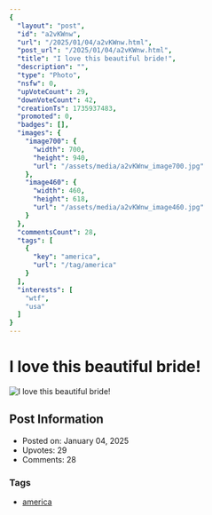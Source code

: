 ```yaml
---
{
  "layout": "post",
  "id": "a2vKWnw",
  "url": "/2025/01/04/a2vKWnw.html",
  "post_url": "/2025/01/04/a2vKWnw.html",
  "title": "I love this beautiful bride!",
  "description": "",
  "type": "Photo",
  "nsfw": 0,
  "upVoteCount": 29,
  "downVoteCount": 42,
  "creationTs": 1735937483,
  "promoted": 0,
  "badges": [],
  "images": {
    "image700": {
      "width": 700,
      "height": 940,
      "url": "/assets/media/a2vKWnw_image700.jpg"
    },
    "image460": {
      "width": 460,
      "height": 618,
      "url": "/assets/media/a2vKWnw_image460.jpg"
    }
  },
  "commentsCount": 28,
  "tags": [
    {
      "key": "america",
      "url": "/tag/america"
    }
  ],
  "interests": [
    "wtf",
    "usa"
  ]
}
---
```


# I love this beautiful bride!

![I love this beautiful bride!](/assets/media/a2vKWnw_image700.jpg)

## Post Information

- Posted on: January 04, 2025
- Upvotes: 29
- Comments: 28

### Tags

- [america](/tag/america)
